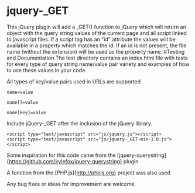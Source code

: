 # jquery-_GET
This jQuery plugin will add a _GET() function to jQuery which will return an object with the query string values of the current page and all script linked to javascript files.
 If a script tag has an "id" attribute the values will be available in a property which matches the id. If an id is not present, the file name (without the extension) will be used as the property name. 
#Testing and Documentation 
 The test directory contains an index.html file with tests for every type of query string name/value pair variety and examples of how to use these values in your code. 
 
 All types of key/value pairs used in URLs are supported
 
 ```
 name=value
 ```
 
 ```
 name[]=value
 ```
 ```
 name[key]=value
 ```
 
 Include jQuery-_GET after the inclusion of the jQuery library.
 ```
 <script type="text/javascript" src="js/jquery.js"></script>
 <script type="text/javascript" src="js/jquery-_GET-min-1.0.js"></script>
 ```
 
 Some inspiration for this code came from the [jquery-querystring]{https://github.com/kylefox/jquery-querystring} plugin.
 
 A function from the [PHP.js]{http://phpjs.org} project was also used
 
 Any bug fixes or ideas for improvement are welcome.
